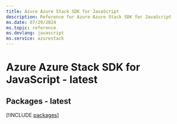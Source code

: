 ```yaml
---
title: Azure Azure Stack SDK for JavaScript
description: Reference for Azure Azure Stack SDK for JavaScript
ms.date: 07/29/2024
ms.topic: reference
ms.devlang: javascript
ms.service: azurestack
---
```

# Azure Azure Stack SDK for JavaScript - latest
## Packages - latest
[!INCLUDE [packages](azure-stack-index.md)]